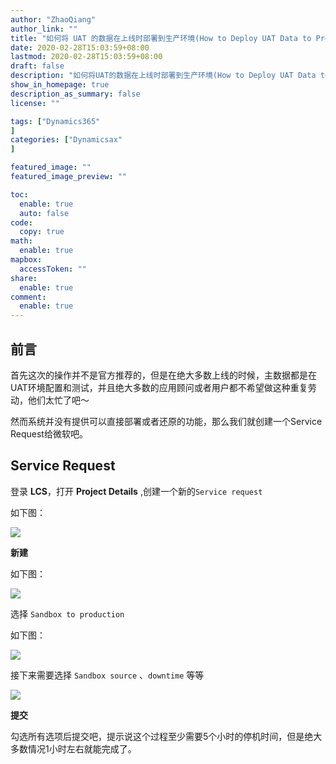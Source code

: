 ```yaml
---
author: "ZhaoQiang"
author_link: ""
title: "如何将 UAT 的数据在上线时部署到生产环境(How to Deploy UAT Data to Production Server in Dynamics 365)"
date: 2020-02-28T15:03:59+08:00
lastmod: 2020-02-28T15:03:59+08:00
draft: false
description: "如何将UAT的数据在上线时部署到生产环境(How to Deploy UAT Data to Production Server in Dynamics 365)"
show_in_homepage: true
description_as_summary: false
license: ""

tags: ["Dynamics365"
]
categories: ["Dynamicsax"
]

featured_image: ""
featured_image_preview: ""

toc:
  enable: true
  auto: false
code:
  copy: true
math:
  enable: true
mapbox:
  accessToken: ""
share:
  enable: true
comment:
  enable: true
---
```




## 前言

首先这次的操作并不是官方推荐的，但是在绝大多数上线的时候，主数据都是在UAT环境配置和测试，并且绝大多数的应用顾问或者用户都不希望做这种重复劳动，他们太忙了吧～

然而系统并没有提供可以直接部署或者还原的功能，那么我们就创建一个Service Request给微软吧。

## Service Request

登录 **LCS**，打开 **Project Details** ,创建一个新的`Service request` 

如下图：

![](https://nashome-image-bucket.oss-cn-shanghai.aliyuncs.com/Images/Dynamics365/deploydata/1.png)

**新建**

如下图：

![](https://nashome-image-bucket.oss-cn-shanghai.aliyuncs.com/Images/Dynamics365/deploydata/2.png)

选择 `Sandbox to production`

如下图：

![](https://nashome-image-bucket.oss-cn-shanghai.aliyuncs.com/Images/Dynamics365/deploydata/3.png)

接下来需要选择 `Sandbox source` 、`downtime` 等等

![](https://nashome-image-bucket.oss-cn-shanghai.aliyuncs.com/Images/Dynamics365/deploydata/4.png)



**提交**

勾选所有选项后提交吧，提示说这个过程至少需要5个小时的停机时间，但是绝大多数情况1小时左右就能完成了。